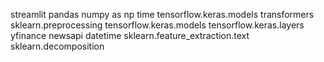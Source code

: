 streamlit 
pandas 
numpy as np
time
tensorflow.keras.models 
transformers 
sklearn.preprocessing 
tensorflow.keras.models 
tensorflow.keras.layers 
yfinance 
newsapi 
datetime 
sklearn.feature_extraction.text 
sklearn.decomposition 
